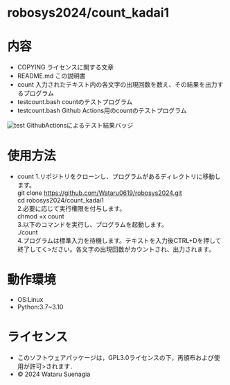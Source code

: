 # robosys2024/count_kadai1

# 内容
- COPYING
ライセンスに関する文章
- README.md
この説明書
- count
入力されたテキスト内の各文字の出現回数を数え、その結果を出力するプログラム
- testcount.bash
countのテストプログラム
- testcount.bash
Github Actions用のcountのテストプログラム

![test](https://github.com/Wataru0619/robosys2024/actions/workflows/test.yml/badge.svg)
GithubActionsによるテスト結果バッジ

# 使用方法
- count
1.リポジトリをクローンし、プログラムがあるディレクトリに移動します。  
git clone https://github.com/Wataru0619/robosys2024.git  
cd robosys2024/count_kadai1  
2.必要に応じて実行権限を付与します。  
chmod +x count  
3.以下のコマンドを実行し、プログラムを起動します。  
./count  
4.プログラムは標準入力を待機します。テキストを入力後CTRL+Dを押して終了してく>ださい。各文字の出現回数がカウントされ、出力されます。　　


# 動作環境
- OS:Linux
- Python:3.7~3.10

# ライセンス
- このソフトウェアパッケージは，GPL3.0ライセンスの下，再頒布および使用が許可>されます．
- © 2024 Wataru Suenagia
